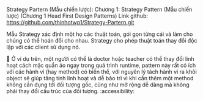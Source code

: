 Strategy Partern (Mẫu chiến lược):  Chương 1: Strategy Pattern (Mẫu chiến lược)
 (Chương 1 Head First Design Patterns)
Link github: https://github.com/thinhotwp1/Strategy-Partern.git

Mẫu Strategy xác định một họ các thuật toán, gói gọn từng cái và làm cho chúng có thể hoán đổi cho nhau. Strategy cho phép thuật toán thay đổi độc lập với các client sử dụng nó.

🔡 Ở ví dụ trên, một người có thể là doctor hoặc teacher có thể thay đổi linh hoạt cách mặc quần áo ngay trong quá trình runtime, pattern này rất có ích với các hành vi (hay method) có biến thể, với nguyên lý tách hành vi ra khỏi object sẽ giúp tăng tính linh hoạt và dễ bảo trì vì khi cần thêm một method không cần đụng tới đối tượng gốc, cũng như mở rộng dễ dàng mà không phải thay đổi cấu trúc của đối tượng. :accessibility:
